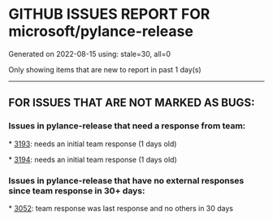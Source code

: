 
# GITHUB ISSUES REPORT FOR microsoft/pylance-release


Generated on 2022-08-15 using: stale=30, all=0


Only showing items that are new to report in past 1 day(s)


---

## FOR ISSUES THAT ARE NOT MARKED AS BUGS:


### Issues in pylance-release that need a response from team:


\* [3193](https://github.com/microsoft/pylance-release/issues/3193 "Autocompletion doesn't work (pipenv)"): needs an initial team response (1 days old)

\* [3194](https://github.com/microsoft/pylance-release/issues/3194 "Relative imports broken with &quot;python.analysis.extraPaths&quot;"): needs an initial team response (1 days old)

### Issues in pylance-release that have no external responses since team response in 30+ days:


\* [3052](https://github.com/microsoft/pylance-release/issues/3052 "I am working with the OAK-D  and trying to import this one &quot;from depthai_helpers.version_check import check_depthai_version&quot; and facing the Error No Module found. Can anyone guide what should I do resolve this issue"): team response was last response and no others in 30 days
